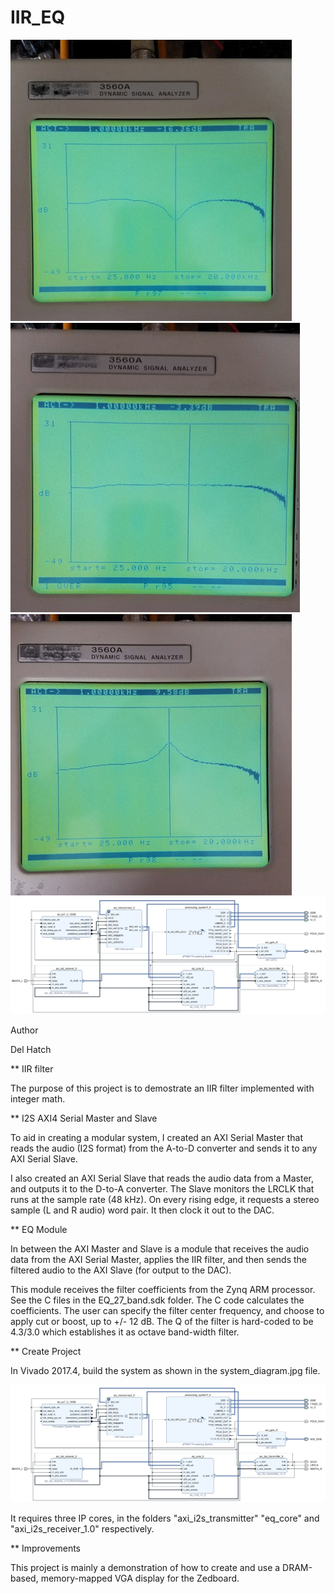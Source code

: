 # IIR_EQ

![screenshot](https://github.com/delhatch/IIR_EQ/blob/master/cut.jpg)
![screenshot](https://github.com/delhatch/IIR_EQ/blob/master/flat.jpg)
![screenshot](https://github.com/delhatch/IIR_EQ/blob/master/boost.jpg)
![screenshot](https://github.com/delhatch/IIR_EQ/blob/master/system_architecture.JPG)

Author

Del Hatch

** IIR filter

The purpose of this project is to demostrate an IIR filter implemented with integer math.



** I2S AXI4 Serial Master and Slave

To aid in creating a modular system, I created an AXI Serial Master that reads the audio (I2S format) from the A-to-D converter and sends it to any AXI Serial Slave.

I also created an AXI Serial Slave that reads the audio data from a Master, and outputs it to the D-to-A converter. The Slave monitors the LRCLK that runs at the sample rate (48 kHz). On every rising edge, it requests a stereo sample (L and R audio) word pair. It then clock it out to the DAC.

** EQ Module

In between the AXI Master and Slave is a module that receives the audio data from the AXI Serial Master, applies the IIR filter, and then sends the filtered audio to the AXI Slave (for output to the DAC).

This module receives the filter coefficients from the Zynq ARM processor. See the C files in the EQ_27_band.sdk folder. The C code calculates the coefficients. The user can specify the filter center frequency, and choose to apply cut or boost, up to +/- 12 dB. The Q of the filter is hard-coded to be 4.3/3.0 which establishes it as octave band-width filter.

** Create Project

In Vivado 2017.4, build the system as shown in the system_diagram.jpg file.

![system diagram](https://github.com/delhatch/IIR_EQ/blob/master/system_architecture.JPG)

It requires three IP cores, in the folders "axi_i2s_transmitter" "eq_core" and "axi_i2s_receiver_1.0" respectively.


** Improvements

This project is mainly a demonstration of how to create and use a DRAM-based, memory-mapped VGA display for the Zedboard.





